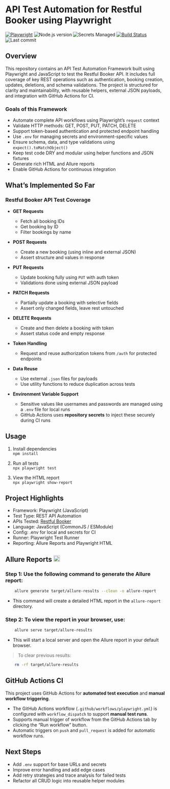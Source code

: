 # API Test Automation for Restful Booker using Playwright

[![Playwright](https://img.shields.io/badge/Playwright-JS-green?logo=playwright&logoColor=white)](https://playwright.dev/)
![Node.js version](https://img.shields.io/badge/Node.js->=18-blue)
![Secrets Managed](https://img.shields.io/badge/.env%20%2B%20Secrets-managed-brightgreen)
[![Build Status](https://github.com/anandavii/api-testing-restful-booker/actions/workflows/playwright.yml/badge.svg)](https://github.com/anandavii/api-testing-restful-booker/actions/workflows/playwright.yml)
![Last commit](https://img.shields.io/github/last-commit/anandavii/api-testing-restful-booker)

## Overview

This repository contains an API Test Automation Framework built using Playwright and JavaScript to test the Restful Booker API. It includes full coverage of key REST operations such as authentication, booking creation, updates, deletions, and schema validations. The project is structured for clarity and maintainability, with reusable helpers, external JSON payloads, and integration with GitHub Actions for CI.

### Goals of this Framework

- Automate complete API workflows using Playwright’s `request` context
- Validate HTTP methods: GET, POST, PUT, PATCH, DELETE
- Support token-based authentication and protected endpoint handling
- Use `.env` for managing secrets and environment-specific values
- Ensure schema, data, and type validations using `expect().toMatchObject()`
- Keep test code DRY and modular using helper functions and JSON fixtures
- Generate rich HTML and Allure reports
- Enable GitHub Actions for continuous integration

## What’s Implemented So Far

### Restful Booker API Test Coverage

- **GET Requests**
  - Fetch all booking IDs
  - Get booking by ID
  - Filter bookings by name

- **POST Requests**
  - Create a new booking (using inline and external JSON)
  - Assert structure and values in response

- **PUT Requests**
  - Update booking fully using `PUT` with auth token
  - Validations done using external JSON payload

- **PATCH Requests**
  - Partially update a booking with selective fields
  - Assert only changed fields, leave rest untouched

- **DELETE Requests**
  - Create and then delete a booking with token
  - Assert status code and empty response

- **Token Handling**
  - Request and reuse authorization tokens from `/auth` for protected endpoints

- **Data Reuse**
  - Use external `.json` files for payloads
  - Use utility functions to reduce duplication across tests

- **Environment Variable Support**
  - Sensitive values like usernames and passwords are managed using a `.env` file for local runs
  - GitHub Actions uses **repository secrets** to inject these securely during CI runs

## Usage

1. Install dependencies  
   `npm install`

2. Run all tests  
   `npx playwright test`

3. View the HTML report  
   `npx playwright show-report`

## Project Highlights

- Framework: Playwright (JavaScript)
- Test Type: REST API Automation
- APIs Tested: [Restful Booker](https://restful-booker.herokuapp.com)
- Language: JavaScript (CommonJS / ESModule)
- Config: .env for local and secrets for CI
- Runner: Playwright Test Runner
- Reporting: Allure Reports and Playwright HTML

<h2> Allure Reports <img src="https://avatars.githubusercontent.com/u/5879127?s=200&v=4" alt="Allure" height="20"/></h2>

### Step 1: Use the following command to generate the Allure report:
``` bash
    allure generate target/allure-results --clean -o allure-report
```

- This command will create a detailed HTML report in the `allure-report` directory.

### Step 2: To view the report in your browser, use:

``` bash
    allure serve target/allure-results
```

- This will start a local server and open the Allure report in your default browser.

> To clear previous results:

``` bash
    rm -rf target/allure-results
```

## GitHub Actions CI
This project uses GitHub Actions for **automated test execution** and **manual workflow triggering**.

- The GitHub Actions workflow (`.github/workflows/playwright.yml`) is configured with `workflow_dispatch` to support **manual test runs**.
- Supports manual trigger of workflow from the GitHub Actions tab by clicking the “Run workflow” button.
- Automatic triggers on `push` and `pull_request` is added for automatic workflow runs.

## Next Steps

- Add `.env` support for base URLs and secrets
- Improve error handling and add edge cases
- Add retry strategies and trace analysis for failed tests
- Refactor all CRUD logic into reusable helper modules
